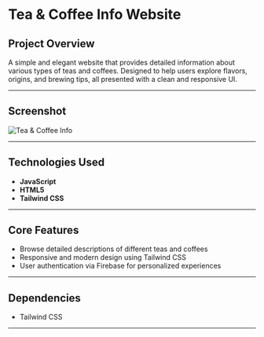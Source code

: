 # Tea & Coffee Info Website

## Project Overview  
A simple and elegant website that provides detailed information about various types of teas and coffees. Designed to help users explore flavors, origins, and brewing tips, all presented with a clean and responsive UI.

---

## Screenshot  
![Tea & Coffee Info]((https://i.postimg.cc/zfTQR5Ht/Screenshot-1.png))

---

## Technologies Used  
- **JavaScript**  
- **HTML5**  
- **Tailwind CSS**  

---

## Core Features  
- Browse detailed descriptions of different teas and coffees  
- Responsive and modern design using Tailwind CSS  
- User authentication via Firebase for personalized experiences  

---

## Dependencies  
- Tailwind CSS   

---
